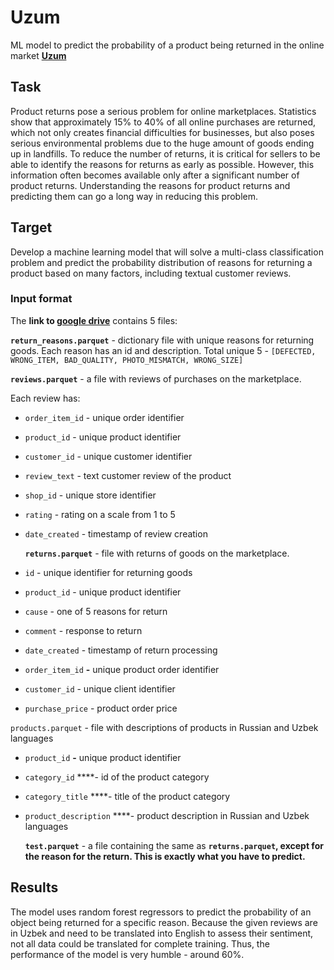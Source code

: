 # Uzum

ML model to predict the probability of a product being returned in the online market **[Uzum](https://uzum.uz/uz/)**
## Task

Product returns pose a serious problem for online marketplaces. Statistics show that approximately 15% to 40% of all online purchases are returned, which not only creates financial difficulties for businesses, but also poses serious environmental problems due to the huge amount of goods ending up in landfills. To reduce the number of returns, it is critical for sellers to be able to identify the reasons for returns as early as possible. However, this information often becomes available only after a significant number of product returns. Understanding the reasons for product returns and predicting them can go a long way in reducing this problem.

## **Target**

Develop a machine learning model that will solve a multi-class classification problem and predict the probability distribution of reasons for returning a product based on many factors, including textual customer reviews.

### **Input format**

The **link to [google drive](https://drive.google.com/drive/folders/1c9ABGWtH5xgJFIPSANEJusIxTMuwIuFD?usp=sharing)** contains 5 files:

**`return_reasons.parquet`** - dictionary file with unique reasons for returning goods. Each reason has an id and description. Total unique 5 -
`[DEFECTED, WRONG_ITEM, BAD_QUALITY, PHOTO_MISMATCH, WRONG_SIZE]`

**`reviews.parquet`** - a file with reviews of purchases on the marketplace.

Each review has:

- `order_item_id` - unique order identifier
- `product_id` - unique product identifier
- `customer_id` - unique customer identifier
- `review_text` - text customer review of the product
- `shop_id` - unique store identifier
- `rating` - rating on a scale from 1 to 5
- `date_created` - timestamp of review creation

  **`returns.parquet`** - file with returns of goods on the marketplace.

- `id` - unique identifier for returning goods
- `product_id` - unique product identifier
- `cause` - one of 5 reasons for return
- `comment` - response to return
- `date_created` - timestamp of return processing
- `order_item_id` **-** unique product order identifier
- `customer_id` - unique client identifier
- `purchase_price` - product order price

`products.parquet` - file with descriptions of products in Russian and Uzbek languages

- `product_id` **-** unique product identifier
- `category_id` ****- id of the product category
- `category_title` ****- title of the product category
- `product_description` ****- product description in Russian and Uzbek languages

  **`test.parquet`** - a file containing the same as **`returns.parquet`, except for the reason for the return. This is exactly what you have to predict.**


## **Results**
 The model uses random forest regressors to predict the probability of an object being returned for a specific reason.  Because the given reviews are in Uzbek and need to be translated into English to assess their sentiment, not all data could be translated for complete training. Thus, the performance of the model is very humble - around 60%.
